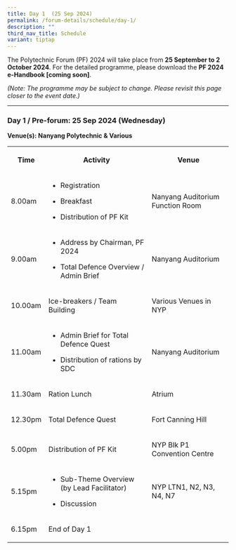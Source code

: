 ```yaml
---
title: Day 1  (25 Sep 2024)
permalink: /forum-details/schedule/day-1/
description: ""
third_nav_title: Schedule
variant: tiptap
---
```

<p>The Polytechnic Forum (PF) 2024 will take place from <strong>25 September to 2 October 2024</strong>.
For the detailed programme, please download the <strong>PF 2024 e-Handbook [coming soon]</strong>.</p>
<p><em>(Note: The programme may be subject to change. Please revisit this page closer to the event date.)</em>
</p>
<hr>
<h3><strong>Day 1 / Pre-forum: 25 Sep 2024 (Wednesday)</strong></h3>
<p><strong>Venue(s): Nanyang Polytechnic &amp; Various</strong>
</p>
<table style="minWidth: 75px">
<colgroup>
<col>
<col>
<col>
</colgroup>
<tbody>
<tr>
<th rowspan="1" colspan="1">
<p>Time</p>
</th>
<th rowspan="1" colspan="1">
<p>Activity</p>
</th>
<th rowspan="1" colspan="1">
<p>Venue</p>
</th>
</tr>
<tr>
<td rowspan="1" colspan="1">
<p>8.00am</p>
</td>
<td rowspan="1" colspan="1">
<ul data-tight="true" class="tight">
<li>
<p>Registration</p>
</li>
<li>
<p>Breakfast</p>
</li>
<li>
<p>Distribution of PF Kit</p>
</li>
</ul>
</td>
<td rowspan="1" colspan="1">
<p>Nanyang Auditorium Function Room</p>
</td>
</tr>
<tr>
<td rowspan="1" colspan="1">
<p>9.00am</p>
</td>
<td rowspan="1" colspan="1">
<ul data-tight="true" class="tight">
<li>
<p>Address by Chairman, PF 2024</p>
</li>
<li>
<p>Total Defence Overview / Admin Brief</p>
</li>
</ul>
</td>
<td rowspan="1" colspan="1">
<p>Nanyang Auditorium</p>
</td>
</tr>
<tr>
<td rowspan="1" colspan="1">
<p>10.00am</p>
</td>
<td rowspan="1" colspan="1">
<p>Ice-breakers / Team Building</p>
</td>
<td rowspan="1" colspan="1">
<p>Various Venues in NYP</p>
</td>
</tr>
<tr>
<td rowspan="1" colspan="1">
<p>11.00am</p>
</td>
<td rowspan="1" colspan="1">
<ul data-tight="true" class="tight">
<li>
<p>Admin Brief for Total Defence Quest</p>
</li>
<li>
<p>Distribution of rations by SDC</p>
</li>
</ul>
</td>
<td rowspan="1" colspan="1">
<p>Nanyang Auditorium</p>
</td>
</tr>
<tr>
<td rowspan="1" colspan="1">
<p>11.30am</p>
</td>
<td rowspan="1" colspan="1">
<p>Ration Lunch</p>
</td>
<td rowspan="1" colspan="1">
<p>Atrium</p>
</td>
</tr>
<tr>
<td rowspan="1" colspan="1">
<p>12.30pm</p>
</td>
<td rowspan="1" colspan="1">
<p>Total Defence Quest</p>
</td>
<td rowspan="1" colspan="1">
<p>Fort Canning Hill</p>
</td>
</tr>
<tr>
<td rowspan="1" colspan="1">
<p>5.00pm</p>
</td>
<td rowspan="1" colspan="1">
<p>Distribution of PF Kit</p>
</td>
<td rowspan="1" colspan="1">
<p>NYP Blk P1 Convention Centre</p>
</td>
</tr>
<tr>
<td rowspan="1" colspan="1">
<p>5.15pm</p>
</td>
<td rowspan="1" colspan="1">
<ul data-tight="true" class="tight">
<li>
<p>Sub-Theme Overview (by Lead Facilitator)</p>
</li>
<li>
<p>Discussion</p>
</li>
</ul>
</td>
<td rowspan="1" colspan="1">
<p>NYP LTN1, N2, N3, N4, N7</p>
</td>
</tr>
<tr>
<td rowspan="1" colspan="1">
<p>6.15pm</p>
</td>
<td rowspan="1" colspan="1">
<p>End of Day 1</p>
</td>
<td rowspan="1" colspan="1">
<p></p>
</td>
</tr>
</tbody>
</table>
<p></p>